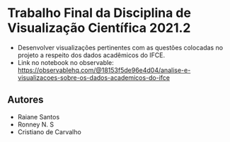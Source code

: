 # Trabalho Final da Disciplina de Visualização Científica 2021.2

- Desenvolver visualizações pertinentes com as questões colocadas no projeto a respeito dos dados acadêmicos do IFCE.
- Link no notebook no observable: https://observablehq.com/@18153f5de96e4d04/analise-e-visualizacoes-sobre-os-dados-academicos-do-ifce
## Autores
- Raiane Santos 
- Ronney N. S
- Cristiano de Carvalho

